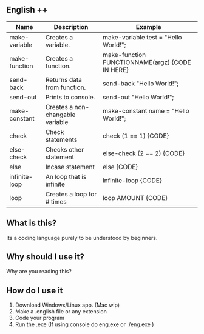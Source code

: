 ## English ++
|     Name      |           Description            |                     Example                     |
|---------------|----------------------------------|-------------------------------------------------|
| make-variable | Creates a variable.              | make-variable test = "Hello World!";            |
| make-function | Creates a function.              | make-function FUNCTIONNAME(argz) {CODE IN HERE} |
| send-back     | Returns data from function.      | send-back "Hello World!";                       |
| send-out      | Prints to console.               | send-out "Hello World!";                        |
| make-constant | Creates a non-changable variable | make-constant name = "Hello World!";            |
| check         | Check statements                 | check (1 == 1) {CODE}                           |
| else-check    | Checks other statement           | else-check (2 == 2) {CODE}                      |
| else          | Incase statement                 | else {CODE}                                     |
| infinite-loop | An loop that is infinite         | infinite-loop {CODE}                            |
| loop          | Creates a loop for # times       | loop AMOUNT {CODE}                              |

## What is this?

Its a coding language purely to be understood by beginners.

## Why should I use it?

Why are you reading this?

## How do I use it
1. Download Windows/Linux app. (Mac wip)
2. Make a .english file or any extension
3. Code your program
4. Run the .exe (If using console do eng.exe or ./eng.exe <fileName>)
